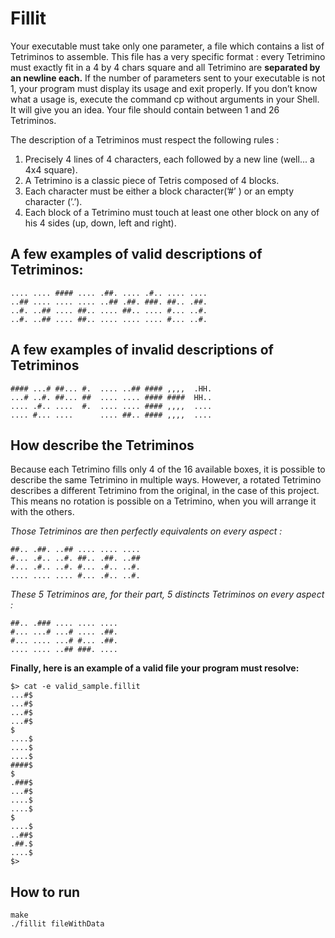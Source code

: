 # Fillit

Your executable must take only one parameter, a file which contains a list of Tetriminos
to assemble. This file has a very specific format : every Tetrimino must exactly fit in a
4 by 4 chars square and all Tetrimino are **separated by an newline each.**
If the number of parameters sent to your executable is not 1, your program must display
its usage and exit properly. If you don’t know what a usage is, execute the command
cp without arguments in your Shell. It will give you an idea. Your file should contain
between 1 and 26 Tetriminos.

The description of a Tetriminos must respect the following rules :
  1. Precisely 4 lines of 4 characters, each followed by a new line (well... a 4x4 square).
  2. A Tetrimino is a classic piece of Tetris composed of 4 blocks.
  3. Each character must be either a block character(’#’ ) or an empty character (’.’).
  4. Each block of a Tetrimino must touch at least one other block on any of his 4 sides (up, down, left and right).

## A few examples of valid descriptions of Tetriminos:
```
.... .... #### .... .##. .... .#.. .... ....
..## .... .... .... ..## .##. ###. ##.. .##.
..#. ..## .... ##.. .... ##.. .... #... ..#.
..#. ..## .... ##.. .... .... .... #... ..#.
```
## A few examples of invalid descriptions of Tetriminos
```
#### ...# ##... #.  .... ..## #### ,,,,  .HH.
...# ..#. ##... ##  .... .... #### ####  HH..
.... .#.. ....  #.  .... .... #### ,,,,  ....
.... #... ....      .... ##.. #### ,,,,  ....
```
## How describe the Tetriminos
  Because each Tetrimino fills only 4 of the 16 available boxes, it is possible to describe
the same Tetrimino in multiple ways. However, a rotated Tetrimino describes a different
Tetrimino from the original, in the case of this project. This means no rotation is possible
on a Tetrimino, when you will arrange it with the others.

*Those Tetriminos are then perfectly equivalents on every aspect :*
```
##.. .##. ..## .... .... ....
#... .#.. ..#. ##.. .##. ..##
#... .#.. ..#. #... .#.. ..#.
.... .... .... #... .#.. ..#.
```

*These 5 Tetriminos are, for their part, 5 distincts Tetriminos on every aspect :*
```
##.. .### .... .... ....
#... ...# ...# .... .##.
#... .... ...# #... .##.
.... .... ..## ###. ....
```

**Finally, here is an example of a valid file your program must resolve:**
```
$> cat -e valid_sample.fillit
...#$
...#$
...#$
...#$
$
....$
....$
....$
####$
$
.###$
...#$
....$
....$
$
....$
..##$
.##.$
....$
$>
```
## How to run

```
make
./fillit fileWithData
```
